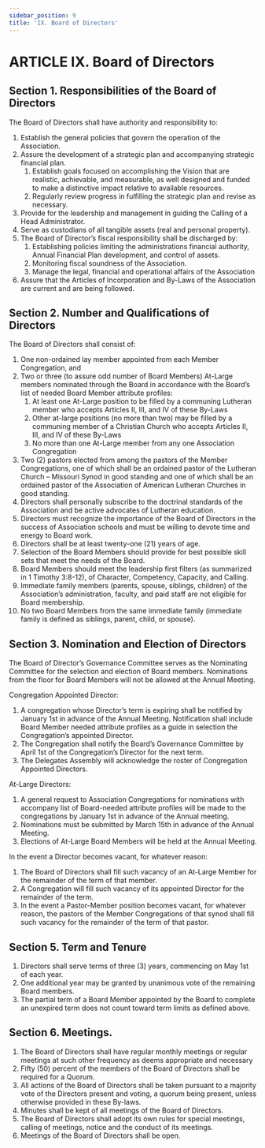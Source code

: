 ```yaml
---
sidebar_position: 9
title: 'IX. Board of Directors'
---
```


# ARTICLE IX. Board of Directors

## Section 1. Responsibilities of the Board of Directors

The Board of Directors shall have authority and responsibility to:

1. Establish the general policies that govern the operation of the Association.
1. Assure the development of a strategic plan and accompanying strategic financial plan.
    1. Establish goals focused on accomplishing the Vision that are realistic, achievable, and measurable, as well designed and funded to make a distinctive impact relative to available resources.
    1. Regularly review progress in fulfilling the strategic plan and revise as necessary.
1. Provide for the leadership and management in guiding the Calling of a Head Administrator.
1. Serve as custodians of all tangible assets (real and personal property).
1. The Board of Director’s fiscal responsibility shall be discharged by:
    1. Establishing policies limiting the administrations financial authority, Annual Financial Plan development, and control of assets.
    1. Monitoring fiscal soundness of the Association.
    1. Manage the legal, financial and operational affairs of the Association
1. Assure that the Articles of Incorporation and By-Laws of the Association are current and are being followed.

## Section 2. Number and Qualifications of Directors

The Board of Directors shall consist of:

1. One non-ordained lay member appointed from each Member Congregation, and 
1. Two or three (to assure odd number of Board Members) At-Large members nominated through the Board in accordance with the Board’s list of needed Board Member attribute profiles: 
    1. At least one At-Large position to be filled by a communing Lutheran member who accepts Articles II, III, and IV of these By-Laws
    1. Other at-large positions (no more than two) may be filled by a communing member of a Christian Church who accepts Articles II, III, and IV of these By-Laws
    1. No more than one At-Large member from any one Association Congregation
1. Two (2) pastors elected from among the pastors of the Member Congregations, one of which shall be an ordained pastor of the Lutheran Church – Missouri Synod in good standing and one of which shall be an ordained pastor of the Association of American Lutheran Churches in good standing.
1. Directors shall personally subscribe to the doctrinal standards of the Association and be active advocates of Lutheran education. 
1. Directors must recognize the importance of the Board of Directors in the success of Association schools and must be willing to devote time and energy to Board work. 
1. Directors shall be at least twenty-one (21) years of age. 
1. Selection of the Board Members should provide for best possible skill sets that meet the needs of the Board.
1. Board Members should meet the leadership first filters (as summarized in 1 Timothy 3:8-12), of Character, Competency, Capacity, and Calling.
1. Immediate family members (parents, spouse, siblings, children) of the Association’s administration, faculty, and paid staff are not eligible for Board membership.
1. No two Board Members from the same immediate family (immediate family is defined as siblings, parent, child, or spouse).

## Section 3. Nomination and Election of Directors

The Board of Director’s Governance Committee serves as the Nominating Committee for the selection and election of Board members. Nominations from the floor for Board Members will not be allowed at the Annual Meeting.

Congregation Appointed Director:

1. A congregation whose Director’s term is expiring shall be notified by January 1st in advance of the Annual Meeting. Notification shall include Board Member needed attribute profiles as a guide in selection the Congregation’s appointed Director.
1. The Congregation shall notify the Board’s Governance Committee by April 1st of the Congregation’s Director for the next term.
1. The Delegates Assembly will acknowledge the roster of Congregation Appointed Directors.

At-Large Directors:

1. A general request to Association Congregations for nominations with accompany list of Board-needed attribute profiles will be made to the congregations by January 1st in advance of the Annual meeting.
1. Nominations must be submitted by March 15th in advance of the Annual Meeting.
31. Elections of At-Large Board Members will be held at the Annual Meeting. 

In the event a Director becomes vacant, for whatever reason:

1. The Board of Directors shall fill such vacancy of an At-Large Member for the remainder of the term of that member. 
2. A Congregation will fill such vacancy of its appointed Director for the remainder of the term.
3. In the event a Pastor-Member position becomes vacant, for whatever reason, the pastors of the Member Congregations of that synod shall fill such vacancy for the remainder of the term of that pastor.

## Section 5. Term and Tenure

1. Directors shall serve terms of three (3) years, commencing on May 1st of each year. 
2. One additional year may be granted by unanimous vote of the remaining Board members.
3. The partial term of a Board Member appointed by the Board to complete an unexpired term does not count toward term limits as defined above.

## Section 6. Meetings.

1. The Board of Directors shall have regular monthly meetings or regular meetings at such other frequency as deems appropriate and necessary 
2. Fifty (50) percent of the members of the Board of Directors shall be required for a Quorum. 
3. All actions of the Board of Directors shall be taken pursuant to a majority vote of the Directors present and voting, a quorum being present, unless otherwise provided in these By-laws. 
4. Minutes shall be kept of all meetings of the Board of Directors. 
5. The Board of Directors shall adopt its own rules for special meetings, calling of meetings, notice and the conduct of its meetings. 
6. Meetings of the Board of Directors shall be open. 
